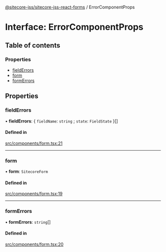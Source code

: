 [@sitecore-jss/sitecore-jss-react-forms](../README.md) / ErrorComponentProps

# Interface: ErrorComponentProps

## Table of contents

### Properties

- [fieldErrors](ErrorComponentProps.md#fielderrors)
- [form](ErrorComponentProps.md#form)
- [formErrors](ErrorComponentProps.md#formerrors)

## Properties

### fieldErrors

• **fieldErrors**: { `fieldName`: `string` ; `state`: `FieldState` }[]

#### Defined in

[src/components/form.tsx:21](https://github.com/Sitecore/jss/blob/0b8b1fca9/packages/sitecore-jss-react-forms/src/components/form.tsx#L21)

---

### form

• **form**: `SitecoreForm`

#### Defined in

[src/components/form.tsx:19](https://github.com/Sitecore/jss/blob/0b8b1fca9/packages/sitecore-jss-react-forms/src/components/form.tsx#L19)

---

### formErrors

• **formErrors**: `string`[]

#### Defined in

[src/components/form.tsx:20](https://github.com/Sitecore/jss/blob/0b8b1fca9/packages/sitecore-jss-react-forms/src/components/form.tsx#L20)
